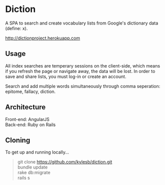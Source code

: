 # Diction

A SPA to search and create vocabulary lists from Google's dictionary data (define: x). 

http://dictionproject.herokuapp.com

## Usage

All index searches are temperary sessions on the client-side, which means if you refresh the page or navigate away, the data will be lost. In order to save and share lists, you must log-in or create an account. 

Search and add multiple words simultaneously through comma seperation: epitome, fallacy, diction. 


## Architecture

Front-end: 	AngularJS<br>
Back-end:	Ruby on Rails 


## Cloning

To get up and running locally...

> git clone https://github.com/kylesb/diction.git<br>
> bundle update<br>
> rake db:migrate<br>
> rails s
